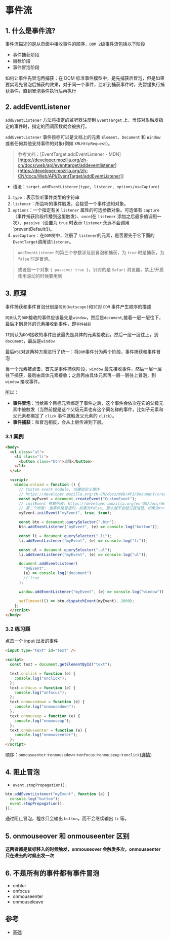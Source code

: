 # 事件流

## 1. 什么是事件流?

事件流描述的是从页面中接收事件的顺序，`DOM 2`级事件流包括以下阶段

- 事件捕获阶段
- 目标阶段
- 事件冒泡阶段

如何让事件先冒泡再捕获：在 DOM 标准事件模型中，是先捕获后冒泡，但是如果要实现先冒泡后捕获的效果，对于同一个事件，监听到捕获事件时，先暂缓执行捕获事件，直到冒泡事件执行后再执行

## 2. addEventListener

`addEventListener` 方法将指定的监听器注册到 `EventTarget` 上，当该对象触发指定的事件时，指定的回调函数就会被执行。

`addEventListener` 事件目标可以是文档上的元素 `Element`、`Document` 和 `Window` 或者任何其他支持事件的对象(例如 `XMLHttpRequest`)。

> 参考文档：[EventTarget.addEventListener - MDN][https://developer.mozilla.org/zh-cn/docs/web/api/eventtarget/addeventlistener](https://developer.mozilla.org/zh-CN/docs/Web/API/EventTarget/addEventListener)]

- 语法：`target.addEventListener(type, listener, options/useCapture)`

1. `type`：表示监听事件类型的字符串
2. `listener`：所监听的事件触发，会接受一个事件通知对象。
3. `options`：一个指定有关 `listener` 属性的可选参数对象。可选值有 `capture`（事件捕获阶段传播到这里触发）、`once`(在 `listener` 添加之后最多值调用一次）、`passive`（设置为 `true` 时表示 `listener` 永远不会调用 `preventDefault())。
4. `useCapture`：在`DOM`树中，注册了 `listener`的元素，是否要先于它下面的`EventTarget`调用该`listener`。

> `addEventListener` 的第三个参数涉及到冒泡和捕获，为 `true` 时是捕获，为 `false` 时是冒泡。

> 或者是一个对象 `{ passive: true }`，针对的是 `Safari` 浏览器，禁止/开启使用滚动的时候要用到

## 3. 原理

事件捕获和事件冒泡分别是`网景(Netscape)`和`IE`对 `DOM` 事件产生顺序的描述

`网景`认为`DOM`接收的事件应该最先是`window`，然后是`document`,接着一层一层往下，最后才到具体的元素接收到事件，即`事件捕获`

`IE`则认为`DOM`接收的事件应该最先是具体的元素接收到，然后一层一层往上，到`document`，最后是`window`

最后`W3C`对这两种方案进行了统一：将`DOM`事件分为两个阶段，事件捕获和事件冒泡

当一个元素被点击，首先是事件捕获阶段，`window` 最先接收事件，然后一层一层往下捕获，最后由具体元素接收；之后再由具体元素再一层一层往上冒泡，到 `window` 接收事件。

所以：

- **事件冒泡**：当给某个目标元素绑定了事件之后，这个事件会依次在它的父级元素中被触发（当然前提是这个父级元素也有这个同名称的事件，比如子元素和父元素都绑定了 `click` 事件就触发父元素的 `click`）。
- **事件捕获**：和冒泡相反，会从上层传递到下层。

### 3.1 案例

```html
<body>
  <ul class="ul">
    <li class="li">
      <button class="btn">点我</button>
    </li>
  </ul>

  <script>
    window.onload = function () {
      // Custom event module, 创建自定义事件
      // https://developer.mozilla.org/zh-CN/docs/Web/API/Document/createEvent
      const myEvent = document.createEvent("CustomEvent");
      // initEvent 参数列表: https://developer.mozilla.org/en-US/docs/Web/API/Event/initEvent
      // 第二个参数: 当事件是冒泡时，如果为false, 那么就不会经过冒泡链，如果为true，则代表要经过冒泡链，即 e.stopPropagation()
      myEvent.initEvent("myEvent", true, true);

      const btn = document.querySelector(".btn");
      btn.addEventListener("myEvent", (e) => console.log("button"));

      const li = document.querySelector(".li");
      li.addEventListener("myEvent", (e) => console.log("li"));

      const ul = document.querySelector(".ul");
      li.addEventListener("myEvent", (e) => console.log("ul"));

      document.addEventListener(
        "myEvent",
        (e) => console.log("document")
        // true
      );

      window.addEventListener("myEvent", (e) => console.log("window"));

      setTimeout(() => btn.dispatchEvent(myEvent), 2000);
    };
  </script>
</body>
```

### 3.2 练习题

点击一个 input 出发的事件

```html
<input type="text" id="text" />

<script>
  const text = document.getElementById("text");

  text.onclick = function (e) {
    console.log("onclick");
  };
  text.onfocus = function (e) {
    console.log("onfocus");
  };
  text.onmousedown = function (e) {
    console.log("onmousedown");
  };
  text.onmouseup = function (e) {
    console.log("onmouseup");
  };
  text.onmouseenter = function (e) {
    console.log("onmouseenter");
  };
</script>
```

顺序：`onmouseenter`->`onmousedown`->`onfocus`->`onmouseup`->`onclick`([详情](https://www.runoob.com/jsref/event-onmouseup.html))

## 4. 阻止冒泡

- `event.stopPropagation();`

```js
btn.addEventListener("myEvent", function (e) {
  console.log("button");
  event.stopPropagation();
});
```

通过阻止冒泡，程序只会输出 `button`，而不会继续输出 `li` 等。

## 5. onmouseover 和 onmouseenter 区别

**这两者都是鼠标移入的时候触发，onmouseover 会触发多次，onmouseenter 只在进去的时候出发一次**

## 6. 不是所有的事件都有事件冒泡

- onblur
- onfocus
- onmouseenter
- onmouseleave

## 参考

- [基础](https://github.com/LiangJunrong/document-library/blob/master/%E7%B3%BB%E5%88%97-%E9%9D%A2%E8%AF%95%E8%B5%84%E6%96%99/JavaScript/%E5%9F%BA%E7%A1%80.md#chapter-three)
